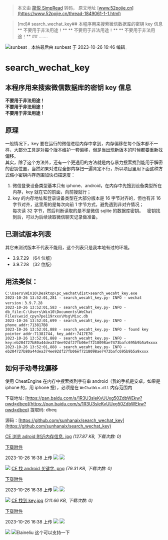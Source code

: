 > 本文由 [简悦 SimpRead](http://ksria.com/simpread/) 转码， 原文地址 [www.52pojie.cn](https://www.52pojie.cn/thread-1849061-1-1.html)

> [md]# search_wechat_key## 本程序用来搜索微信数据库的密钥 key 信息 ** 不要用于非法用途！** ** 不要用于非法用途！** ** 不要用于非法用途！** ## .......

![](https://avatar.52pojie.cn/data/avatar/000/43/82/64_avatar_middle.jpg)sunbeat _ 本帖最后由 sunbeat 于 2023-10-26 16:46 编辑_  

search_wechat_key
=================

本程序用来搜索微信数据库的密钥 key 信息
----------------------

**不要用于非法用途！**  
**不要用于非法用途！**  
**不要用于非法用途！**  

原理
--

一般情况下，key 要在运行的微信进程内存中拿到，内存偏移在每个版本都不一样，大部分工具是对每个版本维护一套偏移，但是当出现新版本的时候都要重新找偏移。  
其实，除了这个方法外，还有一个更通用的方法就是内存暴力搜索找到能用于解密的密钥位置，当然如果对进程全部内存扫一遍肯定不行，所以项目里用下面这种方式缩小密钥内存范围加快扫描速度：

1.  微信登录设备类型基本只有 iphone、android，在内存中先搜到设备类型所在内存，key 就在它的前面，向前搜就行；  
2.  key 的内存地址和登录设备类型在大部分版本是 16 字节对齐的，但也有非 16 字节对齐，这里用的是每次向前 1 字节方式，避免遇到非对齐情况；  
    每次读 32 字节，然后判断读取的是不是微信 sqlite 的数据库密钥。   密钥找到后，可以为后续读取微信聊天记录做准备。   

已测试版本列表
-------

其它未测试版本不代表不能用，这个列表只是我本地有过的环境。

*   3.9.7.29 （64 位版）
*   3.9.7.28 （32 位版）

用法类似：
-----

```
C:\Users\Win10\Desktop\pc_wechat\dist>search_wecaht_key.exe  
2023-10-26 13:52:01,281 - search_wecaht_key.py- INFO - wechat version：3.9.7.28  
2023-10-26 13:52:01,583 - search_wecaht_key.py- INFO - db_file:C:\Users\Win10\Documents\WeChat Files\wxid_cpyn7pe119rxxx\Msg\Misc.db  
2023-10-26 13:52:01,699 - search_wecaht_key.py- INFO - phone_addr:713817B8  
2023-10-26 13:52:01,888 - search_wecaht_key.py- INFO - found key pointer addr:71381744, key_addr:7417E70  
2023-10-26 13:52:01,888 - search_wecaht_key.py- INFO - key:eb204727b80a44dea374ee92df27fb06ef7218098ae7473bafc695b9b5a9xxxx  
2023-10-26 13:52:01,888 - search_wecaht_key.py- INFO - eb204727b80a44dea374ee92df27fb06ef7218098ae7473bafc695b9b5a9xxxx  

```

如何手动寻找偏移
--------

使用 CheatEngine 在内存中搜索找到字符串 android（我的手机是安卓，如果是 iphone 的，用 iphone 搜），必须是在 `WeChatWin.dll` 内存范围内

下载地址: [https://pan.baidu.com/s/1R3U3sleKvUUxg50ZdbWEkw?pwd=dbeq](https://pan.baidu.com/s/1R3U3sleKvUUxg50ZdbWEkw?pwd=dbeq) 提取码: dbeq

源码：[https://github.com/sunhanaix/search_wechat_key](https://github.com/sunhanaix/search_wechat_key)

[CE 浏览 adroid 附近内存信息. jpg](forum.php?mod=attachment&aid=MjY1MTg0NHxmYzI1MmI3Y3wxNjk4MzExMTA3fDkzMDQwMnwxODQ5MDYx&nothumb=yes) _(127.87 KB, 下载次数: 0)_

[下载附件](forum.php?mod=attachment&aid=MjY1MTg0NHxmYzI1MmI3Y3wxNjk4MzExMTA3fDkzMDQwMnwxODQ5MDYx&nothumb=yes)

2023-10-26 16:38 上传 [![](https://static.52pojie.cn/static/image/common/rleft.gif)](javascript:;) [![](https://static.52pojie.cn/static/image/common/rright.gif)](javascript:;)

![](https://attach.52pojie.cn/forum/202310/26/163820f6u8uz8mohohkvoo.jpg) [CE 找 android 关键字. png](forum.php?mod=attachment&aid=MjY1MTg0NXxlMjZkMmZkNXwxNjk4MzExMTA3fDkzMDQwMnwxODQ5MDYx&nothumb=yes) _(79.31 KB, 下载次数: 0)_

[下载附件](forum.php?mod=attachment&aid=MjY1MTg0NXxlMjZkMmZkNXwxNjk4MzExMTA3fDkzMDQwMnwxODQ5MDYx&nothumb=yes)

2023-10-26 16:38 上传 [![](https://static.52pojie.cn/static/image/common/rleft.gif)](javascript:;) [![](https://static.52pojie.cn/static/image/common/rright.gif)](javascript:;)

![](https://attach.52pojie.cn/forum/202310/26/163822y1z566r7rn5nq1nr.png) [CE 找到 key.jpg](forum.php?mod=attachment&aid=MjY1MTg0NnwzN2NjMDgwN3wxNjk4MzExMTA3fDkzMDQwMnwxODQ5MDYx&nothumb=yes) _(211.66 KB, 下载次数: 0)_

[下载附件](forum.php?mod=attachment&aid=MjY1MTg0NnwzN2NjMDgwN3wxNjk4MzExMTA3fDkzMDQwMnwxODQ5MDYx&nothumb=yes)

2023-10-26 16:38 上传 [![](https://static.52pojie.cn/static/image/common/rleft.gif)](javascript:;) [![](https://static.52pojie.cn/static/image/common/rright.gif)](javascript:;)

![](https://attach.52pojie.cn/forum/202310/26/163825c701xb90lzdp94r7.jpg) ![](https://avatar.52pojie.cn/images/noavatar_middle.gif)Elaineliu 这个可以支持一下